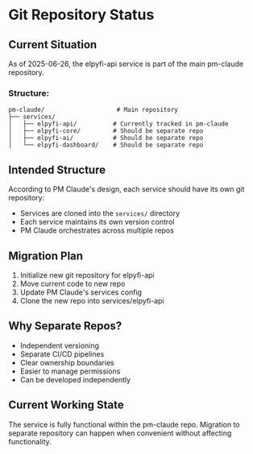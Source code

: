 # Git Repository Status

## Current Situation
As of 2025-06-26, the elpyfi-api service is part of the main pm-claude repository.

### Structure:
```
pm-claude/                    # Main repository
├── services/
│   ├── elpyfi-api/          # Currently tracked in pm-claude
│   ├── elpyfi-core/         # Should be separate repo
│   ├── elpyfi-ai/           # Should be separate repo
│   └── elpyfi-dashboard/    # Should be separate repo
```

## Intended Structure
According to PM Claude's design, each service should have its own git repository:
- Services are cloned into the `services/` directory
- Each service maintains its own version control
- PM Claude orchestrates across multiple repos

## Migration Plan
1. Initialize new git repository for elpyfi-api
2. Move current code to new repo
3. Update PM Claude's services config
4. Clone the new repo into services/elpyfi-api

## Why Separate Repos?
- Independent versioning
- Separate CI/CD pipelines
- Clear ownership boundaries
- Easier to manage permissions
- Can be developed independently

## Current Working State
The service is fully functional within the pm-claude repo. Migration to separate repository can happen when convenient without affecting functionality.